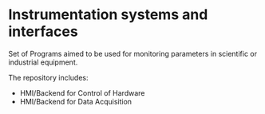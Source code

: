 # Instrumentation systems and interfaces

Set of Programs aimed to be used for monitoring parameters in scientific or industrial equipment. 

The repository includes:

 - HMI/Backend for Control of Hardware
 - HMI/Backend for Data Acquisition
